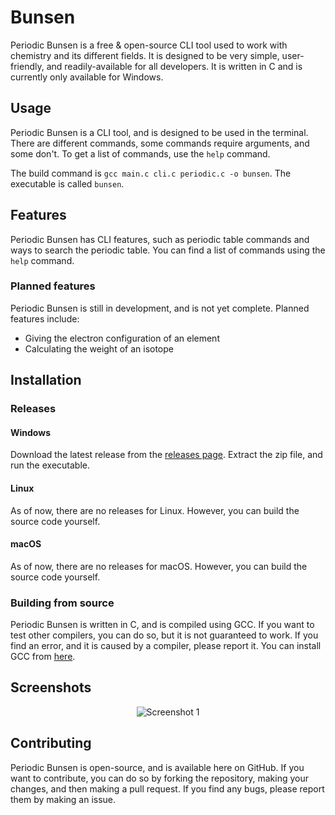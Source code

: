 # Bunsen
Periodic Bunsen is a free & open-source CLI tool used to work with chemistry and its different fields. It is designed to be very simple, user-friendly, and readily-available for all developers. It is written in C and is currently only available for Windows.

## Usage
Periodic Bunsen is a CLI tool, and is designed to be used in the terminal.
There are different commands, some commands require arguments, and some don't. To get a list of commands, use the ```help``` command.

The build command is ```gcc main.c cli.c periodic.c -o bunsen```. The executable is called ```bunsen```.

## Features
Periodic Bunsen has CLI features, such as periodic table commands and ways to search the periodic table. You can find a list of commands using the ```help``` command.

### Planned features
Periodic Bunsen is still in development, and is not yet complete. Planned features include:

- Giving the electron configuration of an element
- Calculating the weight of an isotope

## Installation

### Releases

#### Windows
Download the latest release from the [releases page](https://github.com/Colack/Bunsen/releases). Extract the zip file, and run the executable.

#### Linux
As of now, there are no releases for Linux. However, you can build the source code yourself.

#### macOS
As of now, there are no releases for macOS. However, you can build the source code yourself.

### Building from source
Periodic Bunsen is written in C, and is compiled using GCC. If you want to test other compilers, you can do so, but it is not guaranteed to work. If you find an error, and it is caused by a compiler, please report it. You can install GCC from [here](https://gcc.gnu.org/).

## Screenshots
<p align="center">
    <img src="https://raw.githubusercontent.com/Colack/Bunsen/main/assets/screen1.png" alt="Screenshot 1"/>
</p>
  
## Contributing
Periodic Bunsen is open-source, and is available here on GitHub. If you want to contribute, you can do so by forking the repository, making your changes, and then making a pull request. If you find any bugs, please report them by making an issue.